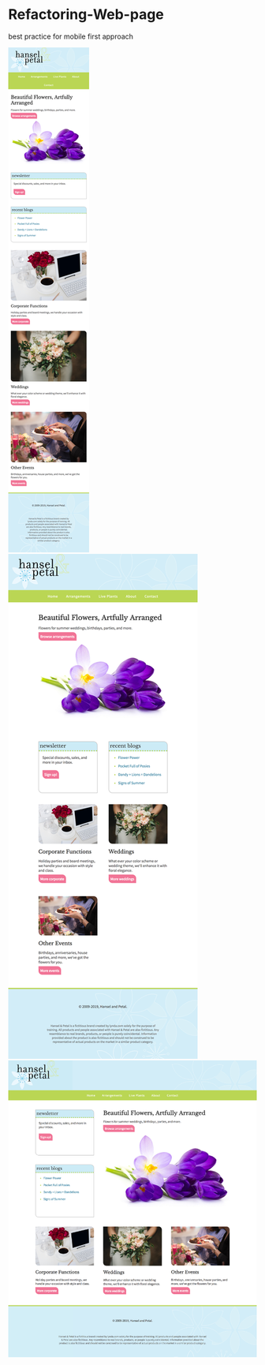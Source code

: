 # Refactoring-Web-page
best practice for mobile first approach 

![Mobile](/img/mobile.png)
![Tablet](/img/tablet.png)
![Desktop](/img/desktop.png)



